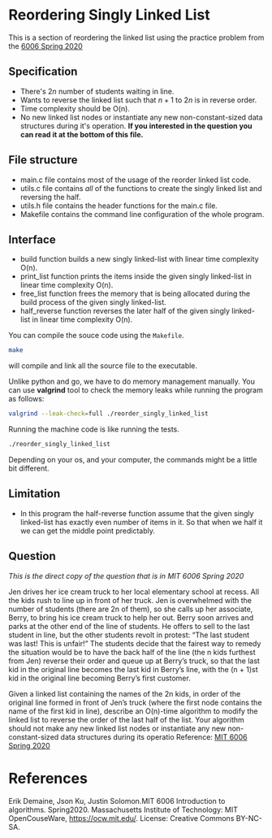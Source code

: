 # Reordering Singly Linked List
This is a section of reordering the linked list using the practice problem from the [6006 Spring 2020](https://ocw.mit.edu/courses/6-006-introduction-to-algorithms-spring-2020/resources/mit6_006s20_prob1sol/)

## Specification

- There's $2n$ number of students waiting in line.
- Wants to reverse the linked list such that $n + 1$ to $2n$ is in reverse order.
- Time complexity should be O(n).
- No new linked list nodes or instantiate any new non-constant-sized data structures during it's operation.
**If you interested in the question you can read it at the bottom of this file.**

## File structure
- main.c file contains most of the usage of the reorder linked list code.
- utils.c file contains *all* of the functions to create the singly linked list and reversing the half.
- utils.h file contains the header functions for the main.c file.
- Makefile contains the command line configuration of the whole program.

## Interface
- build function builds a new singly linked-list with linear time complexity O(n).
- print_list function prints the items inside the given singly linked-list in linear time complexity O(n).
- free_list function frees the memory that is being allocated during the build process of the given singly linked-list.
- half_reverse function reverses the later half of the given singly linked-list in linear time complexity O(n).

You can compile the souce code using the `Makefile`.
```bash
make
```
will compile and link all the source file to the executable.

Unlike python and go, we have to do memory management manually. You can use **valgrind** tool to check the memory leaks while running the program as follows:
```bash
valgrind --leak-check=full ./reorder_singly_linked_list
```
Running the machine code is like running the tests.
```bash
./reorder_singly_linked_list
```
Depending on your os, and your computer, the commands might be a little bit different.

## Limitation
- In this program the half-reverse function assume that the given singly linked-list has exactly even number of items in it. So that when we half it we can get the middle point predictably.

## Question

*This is the direct copy of the question that is in MIT 6006 Spring 2020*

Jen drives her ice cream truck to her local elementary school at recess. All the kids rush to line up
in front of her truck. Jen is overwhelmed with the number of students (there are 2n of them), so
she calls up her associate, Berry, to bring his ice cream truck to help her out. Berry soon arrives
and parks at the other end of the line of students. He offers to sell to the last student in line, but the
other students revolt in protest: “The last student was last! This is unfair!”
The students decide that the fairest way to remedy the situation would be to have the back half of
the line (the n kids furthest from Jen) reverse their order and queue up at Berry’s truck, so that the
last kid in the original line becomes the last kid in Berry’s line, with the (n + 1)st kid in the original
line becoming Berry’s first customer.

Given a linked list containing the names of the 2n kids, in order of the original line
formed in front of Jen’s truck (where the first node contains the name of the first kid
in line), describe an O(n)-time algorithm to modify the linked list to reverse the order
of the last half of the list. Your algorithm should not make any new linked list nodes
or instantiate any new non-constant-sized data structures during its operatio
Reference: [MIT 6006 Spring 2020](https://ocw.mit.edu/courses/6-006-introduction-to-algorithms-spring-2020/resources/mit6_006s20_prob1sol/)


# References
Erik Demaine, Json Ku, Justin Solomon.MIT 6006 Introduction to algorithms. Spring2020. Massachusetts Institute of Technology: MIT OpenCouseWare, https://ocw.mit.edu/. License: Creative Commons BY-NC-SA.
